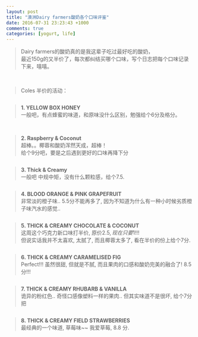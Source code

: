 ```yaml
---
layout: post
title: "澳洲Dairy farmers酸奶各个口味评鉴"
date: 2016-07-31 23:23:43 +1000
comments: true
categories: [yogurt, life]
---
```


> Dairy farmers的酸奶真的是我这辈子吃过最好吃的酸奶，     
最近150g的又半价了，每次都纠结买哪个口味，写个日志把每个口味记录下来，嘻嘻。

<!--more-->
<br>

>Coles 半价的活动：   
<img style="max-height:400px" class="lazy" data-original="/images/blog/160731_yogurt/discount.PNG"> 
<br>

> **1. YELLOW BOX HONEY**    
一般吧，有点蜂蜜的味道，和原味没什么区别，勉强给个6分及格分。    
<img style="max-height:400px" class="lazy" data-original="/images/blog/160731_yogurt/1_honey_1.JPG">
<img style="max-height:400px" class="lazy" data-original="/images/blog/160731_yogurt/1_honey_2.JPG">    
<br> 

> **2. Raspberry & Coconut**    
超棒。。椰蓉和酸奶浑然天成，超棒！     
给个9分吧，要是之后遇到更好的口味再降下分    
<img style="max-height:300px" class="lazy" data-original="/images/blog/160731_yogurt/2_coconut.JPG">    
<br> 

> **3. Thick & Creamy**    
一般吧 中规中矩，没有什么颗粒感，给个7.5.     
<img style="max-height:400px" class="lazy" data-original="/images/blog/160731_yogurt/3_creany.JPG">    
<br> 

> **4. BLOOD ORANGE & PINK GRAPEFRUIT**    
非常淡的橙子味.. 5.5分不能再多了, 因为不知道为什么有一种小时候劣质橙子味汽水的感觉..          
<img style="max-height:400px" class="lazy" data-original="/images/blog/160731_yogurt/4_orange.JPG">    
<br> 

> **5. THICK & CREAMY CHOCOLATE & COCONUT**    
这周这个巧克力新口味打半价, 原价$2.5, 现在只要$1!!!     
但说实话我并不太喜欢, 太腻了, 而且椰蓉太多了, 看在半价的份上给个7分.             
<img style="max-height:300px" class="lazy" data-original="/images/blog/160731_yogurt/5.JPG">    
<br> 

> **6. THICK & CREAMY CARAMELISED FIG**     
Perfect!!! 虽然很甜, 但就是不腻, 而且果肉的口感和酸奶完美的融合了! 8.5分!!!      
<img style="max-height:300px" class="lazy" data-original="/images/blog/160731_yogurt/6.JPG">    
<br> 

> **7. THICK & CREAMY RHUBARB & VANILLA**     
诡异的粉红色.. 奇怪口感像塑料一样的果肉.. 但其实味道不是很坏, 给个7分把      
<img style="max-height:400px" class="lazy" data-original="/images/blog/160731_yogurt/7.JPG">    
<br> 


> **8. THICK & CREAMY FIELD STRAWBERRIES**     
最经典的一个味道, 草莓味~~ 我爱草莓, 8.8 分.       
<img style="max-height:400px" class="lazy" data-original="/images/blog/160731_yogurt/8.JPG">    
<br> 



